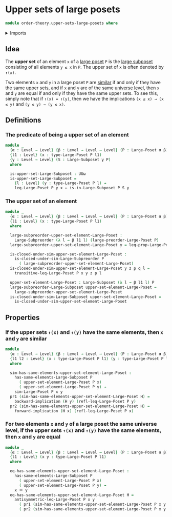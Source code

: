 # Upper sets of large posets

```agda
module order-theory.upper-sets-large-posets where
```

<details><summary>Imports</summary>

```agda
open import foundation.dependent-pair-types
open import foundation.identity-types
open import foundation.logical-equivalences
open import foundation.universe-levels

open import order-theory.large-posets
open import order-theory.large-subposets
open import order-theory.large-subpreorders
open import order-theory.similarity-of-elements-large-posets
```

</details>

## Idea

The **upper set** of an element `x` of a
[large poset](order-theory.large-posets.md) `P` is the
[large subposet](order-theory.large-subposets.md) consisting of all elements
`y ≤ x` in `P`. The upper set of `x` is often denoted by `↑(x)`.

Two elements `x` and `y` in a large poset `P` are
[similar](order-theory.similarity-of-elements-large-posets.md) if and only if
they have the same upper sets, and if `x` and `y` are of the same
[universe level](foundation.universe-levels.md), then `x` and `y` are equal if
and only if they have the same upper sets. To see this, simply note that if
`↑(x) = ↑(y)`, then we have the implications `(x ≤ x) → (x ≤ y)` and
`(y ≤ y) → (y ≤ x)`.

## Definitions

### The predicate of being a upper set of an element

```agda
module _
  {α : Level → Level} {β : Level → Level → Level} (P : Large-Poset α β)
  {l1 : Level} (x : type-Large-Poset P l1)
  {γ : Level → Level} (S : Large-Subposet γ P)
  where

  is-upper-set-Large-Subposet : UUω
  is-upper-set-Large-Subposet =
    {l : Level} (y : type-Large-Poset P l) →
    leq-Large-Poset P y x ↔ is-in-Large-Subposet P S y
```

### The upper set of an element

```agda
module _
  {α : Level → Level} {β : Level → Level → Level} (P : Large-Poset α β)
  {l1 : Level} (x : type-Large-Poset P l1)
  where

  large-subpreorder-upper-set-element-Large-Poset :
    Large-Subpreorder (λ l → β l1 l) (large-preorder-Large-Poset P)
  large-subpreorder-upper-set-element-Large-Poset y = leq-prop-Large-Poset P x y

  is-closed-under-sim-upper-set-element-Large-Poset :
    is-closed-under-sim-Large-Subpreorder P
      ( large-subpreorder-upper-set-element-Large-Poset)
  is-closed-under-sim-upper-set-element-Large-Poset y z p q l =
    transitive-leq-Large-Poset P x y z p l

  upper-set-element-Large-Poset : Large-Subposet (λ l → β l1 l) P
  large-subpreorder-Large-Subposet upper-set-element-Large-Poset =
    large-subpreorder-upper-set-element-Large-Poset
  is-closed-under-sim-Large-Subposet upper-set-element-Large-Poset =
    is-closed-under-sim-upper-set-element-Large-Poset
```

## Properties

### If the upper sets `↑(x)` and `↑(y)` have the same elements, then `x` and `y` are similar

```agda
module _
  {α : Level → Level} {β : Level → Level → Level} (P : Large-Poset α β)
  {l1 l2 : Level} (x : type-Large-Poset P l1) (y : type-Large-Poset P l2)
  where

  sim-has-same-elements-upper-set-element-Large-Poset :
    has-same-elements-Large-Subposet P
      ( upper-set-element-Large-Poset P x)
      ( upper-set-element-Large-Poset P y) →
    sim-Large-Poset P x y
  pr1 (sim-has-same-elements-upper-set-element-Large-Poset H) =
    backward-implication (H y) (refl-leq-Large-Poset P y)
  pr2 (sim-has-same-elements-upper-set-element-Large-Poset H) =
    forward-implication (H x) (refl-leq-Large-Poset P x)
```

### For two elements `x` and `y` of a large poset the same universe level, if the upper sets `↑(x)` and `↑(y)` have the same elements, then `x` and `y` are equal

```agda
module _
  {α : Level → Level} {β : Level → Level → Level} (P : Large-Poset α β)
  {l1 : Level} (x y : type-Large-Poset P l1)
  where

  eq-has-same-elements-upper-set-element-Large-Poset :
    has-same-elements-Large-Subposet P
      ( upper-set-element-Large-Poset P x)
      ( upper-set-element-Large-Poset P y) →
    x ＝ y
  eq-has-same-elements-upper-set-element-Large-Poset H =
    antisymmetric-leq-Large-Poset P x y
      ( pr1 (sim-has-same-elements-upper-set-element-Large-Poset P x y H))
      ( pr2 (sim-has-same-elements-upper-set-element-Large-Poset P x y H))
```
